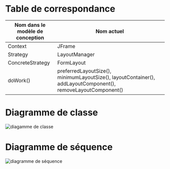 # Table de correspondance

|Nom dans le <br>modèle de conception | Nom actuel |
|-|-|
|Context| JFrame |
|Strategy| LayoutManager |
|ConcreteStrategy| FormLayout |
|doWork()|preferredLayoutSize(),  minimumLayoutSize(), layoutContainer(), addLayoutComponent(), removeLayoutComponent() |

# Diagramme de classe
![diagamme de classe](https://www.plantuml.com/plantuml/png/bP71QiCm38RlVWhHKxejWrrz68MEmaPtwXE8MCqCaHnaPx2MlFkCNLhQdkgBiFLzGlnUnOIQ9Xx0UUoHcS0HT0F6ICQK2byRHQQZWNoU8LBQub-OKZEKOklj6mLxqgMPJzOcADVMSJQVaaZts15SqNNcgBGdLNArj_C7QaPKacJNGH9woNF1meTdakY358kzU9xu8QTkV0RkZKAXEsso3Zm6oKGZEG2xI-gbVu4kFzjpRmb5KkBmIxVU7JeRSma6NgUnVR-En9WQDy1Jgxx_IIqitXQtp8h4vK_x1m00 "diagamme de classe")

# Diagramme de séquence

![diagramme de séquence](https://www.plantuml.com/plantuml/png/ZLB1JW8n4BttAoPSN4Zq0pRHa2oGQD0zO8m74pBk3gJIRMixZU6J-0v-pBAL9H0KJvtfUs_cpRH3p-WuD0fgYKk7JKDG4_ZjvZEGhaZubTGM8m0pNgk8i9FLJY04LcmSJ8nhfhWsWKVK616vB2jfKJFq5b57-SDaT_G0FQJmXDGLo0-rMlOXFLPKfh56a-Qys4Sjlyk4E7O5rtS_hM4moA6r1RUWwIlhd-CURbf-2XzHuv8Sg0JivRzsoi4J9oHBcdFapdFi52NTQF-fZtMTTOA-q8O952quGjPuBz-bahpTG7s57r4VlRzfguAN59nFhNnSgBymmuWM61GNodWgBJbaQNIM63VZr_ldUVaqBwRbRFodMulLwkA-NcIqhIXZ5oW-pP1q7V_QDm00 "diagramme de séquence")
